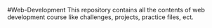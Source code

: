 #Web-Development
This repository contains all the contents of web development course like challenges, projects, practice files, ect.
